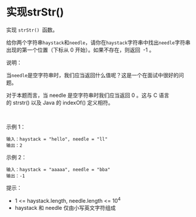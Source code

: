 # 实现strStr()
实现 `strStr() `函数。

给你两个字符串`haystack`和`needle`，请你在`haystack`字符串中找出`needle`字符串出现的第一个位置（下标从 0 开始）。如果不存在，则返回  -1 。

说明：

当`needle`是空字符串时，我们应当返回什么值呢？这是一个在面试中很好的问题。

对于本题而言，当 needle 是空字符串时我们应当返回 0 。这与 C 语言的 strstr() 以及 Java 的 indexOf() 定义相符。

 

示例 1：
```
输入：haystack = "hello", needle = "ll"
输出：2
```

示例 2：
```
输入：haystack = "aaaaa", needle = "bba"
输出：-1
```

提示：
- 1 <= haystack.length, needle.length <= 10<sup>4</sup>
- haystack 和 needle 仅由小写英文字符组成

